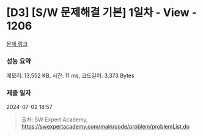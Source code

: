 # [D3] [S/W 문제해결 기본] 1일차 - View - 1206 

[문제 링크](https://swexpertacademy.com/main/code/problem/problemDetail.do?contestProbId=AV134DPqAA8CFAYh) 

### 성능 요약

메모리: 13,552 KB, 시간: 11 ms, 코드길이: 3,373 Bytes

### 제출 일자

2024-07-02 18:57



> 출처: SW Expert Academy, https://swexpertacademy.com/main/code/problem/problemList.do